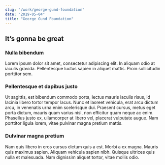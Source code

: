 ```yaml
---
slug: "/work/george-gund-foundation"
date: "2019-05-04"
title: "George Gund Foundation"
---
```


## It’s gonna be great

### Nulla bibendum

Lorem ipsum dolor sit amet, consectetur adipiscing elit. In aliquam odio at iaculis gravida. Pellentesque luctus sapien in aliquet mattis. Proin sollicitudin porttitor sem.

### Pellentesque et dapibus justo

Ut sagittis, est bibendum commodo porta, lectus mauris iaculis risus, id lacinia libero tortor tempor lacus. Nunc et laoreet vehicula, erat arcu dictum arcu, in venenatis urna enim scelerisque dui. Praesent cursus, metus eget porta dictum, mauris quam varius nisl, non efficitur quam neque ac enim. Phasellus justo ex, ullamcorper at libero vel, placerat vulputate augue. Nam porttitor ligula lorem, vitae pulvinar magna pretium mattis.

### Dulvinar magna pretium

Nam quis libero in eros cursus dictum quis a est. Morbi a ex magna. Mauris quis maximus sapien. Aliquam vehicula sapien nibh. Quisque ultrices quis nulla et malesuada. Nam dignissim aliquet tortor, vitae mollis odio.
